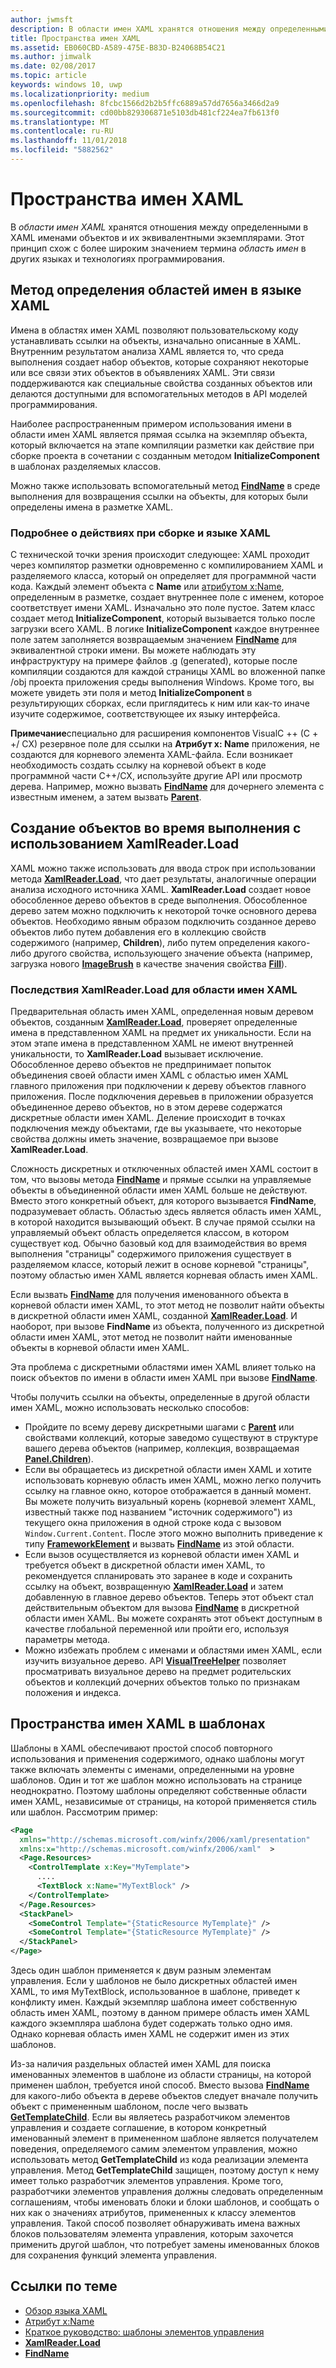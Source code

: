 ```yaml
---
author: jwmsft
description: В области имен XAML хранятся отношения между определенными в XAML именами объектов и их эквивалентными экземплярами. Этот принцип схож с более широким значением термина "область имен" в других языках и технологиях программирования.
title: Пространства имен XAML
ms.assetid: EB060CBD-A589-475E-B83D-B24068B54C21
ms.author: jimwalk
ms.date: 02/08/2017
ms.topic: article
keywords: windows 10, uwp
ms.localizationpriority: medium
ms.openlocfilehash: 8fcbc1566d2b2b5ffc6889a57dd7656a3466d2a9
ms.sourcegitcommit: cd00bb829306871e5103db481cf224ea7fb613f0
ms.translationtype: MT
ms.contentlocale: ru-RU
ms.lasthandoff: 11/01/2018
ms.locfileid: "5882562"
---
```

# <a name="xaml-namescopes"></a>Пространства имен XAML


В *области имен XAML* хранятся отношения между определенными в XAML именами объектов и их эквивалентными экземплярами. Этот принцип схож с более широким значением термина *область имен* в других языках и технологиях программирования.

## <a name="how-xaml-namescopes-are-defined"></a>Метод определения областей имен в языке XAML

Имена в областях имен XAML позволяют пользовательскому коду устанавливать ссылки на объекты, изначально описанные в XAML. Внутренним результатом анализа XAML является то, что среда выполнения создает набор объектов, которые сохраняют некоторые или все связи этих объектов в объявлениях XAML. Эти связи поддерживаются как специальные свойства созданных объектов или делаются доступными для вспомогательных методов в API моделей программирования.

Наиболее распространенным примером использования имени в области имен XAML является прямая ссылка на экземпляр объекта, который включается на этапе компиляции разметки как действие при сборке проекта в сочетании с созданным методом **InitializeComponent** в шаблонах разделяемых классов.

Можно также использовать вспомогательный метод [**FindName**](https://msdn.microsoft.com/library/windows/apps/br208715) в среде выполнения для возвращения ссылки на объекты, для которых были определены имена в разметке XAML.

### <a name="more-about-build-actions-and-xaml"></a>Подробнее о действиях при сборке и языке XAML

С технической точки зрения происходит следующее: XAML проходит через компилятор разметки одновременно с компилированием XAML и разделяемого класса, который он определяет для программной части кода. Каждый элемент объекта с **Name** или [атрибутом x:Name](x-name-attribute.md), определенным в разметке, создает внутреннее поле с именем, которое соответствует имени XAML. Изначально это поле пустое. Затем класс создает метод **InitializeComponent**, который вызывается только после загрузки всего XAML. В логике **InitializeComponent** каждое внутреннее поле затем заполняется возвращаемым значением [**FindName**](https://msdn.microsoft.com/library/windows/apps/br208715) для эквивалентной строки имени. Вы можете наблюдать эту инфраструктуру на примере файлов .g (generated), которые после компиляции создаются для каждой страницы XAML во вложенной папке /obj проекта приложения среды выполнения Windows. Кроме того, вы можете увидеть эти поля и метод **InitializeComponent** в результирующих сборках, если приглядитесь к ним или как-то иначе изучите содержимое, соответствующее их языку интерфейса.

**Примечание**специально для расширения компонентов VisualC ++ (C + +/ CX) резервное поле для ссылки на **Атрибут x: Name** приложения, не создаются для корневого элемента XAML-файла. Если возникает необходимость создать ссылку на корневой объект в коде программной части C++/CX, используйте другие API или просмотр дерева. Например, можно вызвать [**FindName**](https://msdn.microsoft.com/library/windows/apps/br208715) для дочернего элемента с известным именем, а затем вызвать [**Parent**](https://msdn.microsoft.com/library/windows/apps/br208739).

## <a name="creating-objects-at-run-time-with-xamlreaderload"></a>Создание объектов во время выполнения с использованием XamlReader.Load

XAML можно также использовать для ввода строк при использовании метода [**XamlReader.Load**](https://msdn.microsoft.com/library/windows/apps/br228048), что дает результаты, аналогичные операции анализа исходного источника XAML. **XamlReader.Load** создает новое обособленное дерево объектов в среде выполнения. Обособленное дерево затем можно подключить к некоторой точке основного дерева объектов. Необходимо явным образом подключить созданное дерево объектов либо путем добавления его в коллекцию свойств содержимого (например, **Children**), либо путем определения какого-либо другого свойства, использующего значение объекта (например, загрузка нового [**ImageBrush**](https://msdn.microsoft.com/library/windows/apps/br210101) в качестве значения свойства [**Fill**](/uwp/api/Windows.UI.Xaml.Shapes.Shape.Fill)).

### <a name="xaml-namescope-implications-of-xamlreaderload"></a>Последствия XamlReader.Load для области имен XAML

Предварительная область имен XAML, определенная новым деревом объектов, созданным [**XamlReader.Load**](https://msdn.microsoft.com/library/windows/apps/br228048), проверяет определенные имена в представленном XAML на предмет их уникальности. Если на этом этапе имена в представленном XAML не имеют внутренней уникальности, то **XamlReader.Load** вызывает исключение. Обособленное дерево объектов не предпринимает попыток объединения своей области имен XAML с областью имен XAML главного приложения при подключении к дереву объектов главного приложения. После подключения деревьев в приложении образуется объединенное дерево объектов, но в этом дереве содержатся дискретные области имен XAML. Деление происходит в точках подключения между объектами, где вы указываете, что некоторые свойства должны иметь значение, возвращаемое при вызове **XamlReader.Load**.

Сложность дискретных и отключенных областей имен XAML состоит в том, что вызовы метода [**FindName**](https://msdn.microsoft.com/library/windows/apps/br208715) и прямые ссылки на управляемые объекты в объединенной области имен XAML больше не действуют. Вместо этого конкретный объект, для которого вызывается **FindName**, подразумевает область. Областью здесь является область имен XAML, в которой находится вызывающий объект. В случае прямой ссылки на управляемый объект область определяется классом, в котором существует код. Обычно базовый код для взаимодействия во время выполнения "страницы" содержимого приложения существует в разделяемом классе, который лежит в основе корневой "страницы", поэтому областью имен XAML является корневая область имен XAML.

Если вызвать [**FindName**](https://msdn.microsoft.com/library/windows/apps/br208715) для получения именованного объекта в корневой области имен XAML, то этот метод не позволит найти объекты в дискретной области имен XAML, созданной [**XamlReader.Load**](https://msdn.microsoft.com/library/windows/apps/br228048). И наоборот, при вызове **FindName** из объекта, полученного из дискретной области имен XAML, этот метод не позволит найти именованные объекты в корневой области имен XAML.

Эта проблема с дискретными областями имен XAML влияет только на поиск объектов по имени в области имен XAML при вызове [**FindName**](https://msdn.microsoft.com/library/windows/apps/br208715).

Чтобы получить ссылки на объекты, определенные в другой области имен XAML, можно использовать несколько способов:

-   Пройдите по всему дереву дискретными шагами с [**Parent**](https://msdn.microsoft.com/library/windows/apps/br208739) или свойствами коллекций, которые заведомо существуют в структуре вашего дерева объектов (например, коллекция, возвращаемая [**Panel.Children**](https://msdn.microsoft.com/library/windows/apps/br227514)).
-   Если вы обращаетесь из дискретной области имен XAML и хотите использовать корневую область имен XAML, можно легко получить ссылку на главное окно, которое отображается в данный момент. Вы можете получить визуальный корень (корневой элемент XAML, известный также под названием "источник содержимого") из текущего окна приложения в одной строке кода с вызовом `Window.Current.Content`. После этого можно выполнить приведение к типу [**FrameworkElement**](https://msdn.microsoft.com/library/windows/apps/br208706) и вызвать [**FindName**](https://msdn.microsoft.com/library/windows/apps/br208715) из этой области.
-   Если вызов осуществляется из корневой области имен XAML и требуется объект в дискретной области имен XAML, то рекомендуется спланировать это заранее в коде и сохранить ссылку на объект, возвращенную [**XamlReader.Load**](https://msdn.microsoft.com/library/windows/apps/br228048) и затем добавленную в главное дерево объектов. Теперь этот объект стал действительным объектом для вызова [**FindName**](https://msdn.microsoft.com/library/windows/apps/br208715) в дискретной области имен XAML. Вы можете сохранять этот объект доступным в качестве глобальной переменной или пройти его, используя параметры метода.
-   Можно избежать проблем с именами и областями имен XAML, если изучить визуальное дерево. API [**VisualTreeHelper**](https://msdn.microsoft.com/library/windows/apps/br243038) позволяет просматривать визуальное дерево на предмет родительских объектов и коллекций дочерних объектов только по признакам положения и индекса.

## <a name="xaml-namescopes-in-templates"></a>Пространства имен XAML в шаблонах

Шаблоны в XAML обеспечивают простой способ повторного использования и применения содержимого, однако шаблоны могут также включать элементы с именами, определенными на уровне шаблонов. Один и тот же шаблон можно использовать на странице неоднократно. Поэтому шаблоны определяют собственные области имен XAML, независимые от страницы, на которой применяется стиль или шаблон. Рассмотрим пример:

```xml
<Page
  xmlns="http://schemas.microsoft.com/winfx/2006/xaml/presentation" 
  xmlns:x="http://schemas.microsoft.com/winfx/2006/xaml"  >
  <Page.Resources>
    <ControlTemplate x:Key="MyTemplate">
      ....
      <TextBlock x:Name="MyTextBlock" />
    </ControlTemplate>
  </Page.Resources>
  <StackPanel>
    <SomeControl Template="{StaticResource MyTemplate}" />
    <SomeControl Template="{StaticResource MyTemplate}" />
  </StackPanel>
</Page>
```

Здесь один шаблон применяется к двум разным элементам управления. Если у шаблонов не было дискретных областей имен XAML, то имя MyTextBlock, использованное в шаблоне, приведет к конфликту имен. Каждый экземпляр шаблона имеет собственную область имен XAML, поэтому в данном примере область имен XAML каждого экземпляра шаблона будет содержать только одно имя. Однако корневая область имен XAML не содержит имен из этих шаблонов.

Из-за наличия раздельных областей имен XAML для поиска именованных элементов в шаблоне из области страницы, на которой применен шаблон, требуется иной способ. Вместо вызова [**FindName**](https://msdn.microsoft.com/library/windows/apps/br208715) для какого-либо объекта в дереве объектов следует вначале получить объект с примененным шаблоном, после чего вызвать [**GetTemplateChild**](https://msdn.microsoft.com/library/windows/apps/br209416). Если вы являетесь разработчиком элементов управления и создаете соглашение, в котором конкретный именованный элемент в примененном шаблоне является получателем поведения, определяемого самим элементом управления, можно использовать метод **GetTemplateChild** из кода реализации элемента управления. Метод **GetTemplateChild** защищен, поэтому доступ к нему имеет только разработчик элементов управления. Кроме того, разработчики элементов управления должны следовать определенным соглашениям, чтобы именовать блоки и блоки шаблонов, и сообщать о них как о значениях атрибутов, примененных к классу элементов управления. Такой способ позволяет обнаруживать имена важных блоков пользователям элемента управления, которым захочется применить другой шаблон, что потребует замены именованных блоков для сохранения функций элемента управления.

## <a name="related-topics"></a>Ссылки по теме

* [Обзор языка XAML](xaml-overview.md)
* [Атрибут x:Name](x-name-attribute.md)
* [Краткое руководство: шаблоны элементов управления](https://msdn.microsoft.com/library/windows/apps/xaml/hh465374)
* [**XamlReader.Load**](https://msdn.microsoft.com/library/windows/apps/br228048)
* [**FindName**](https://msdn.microsoft.com/library/windows/apps/br208715)
 

